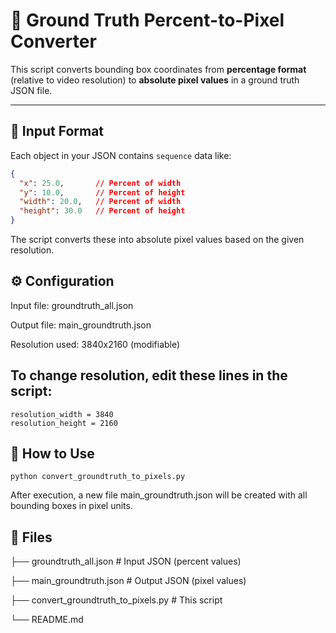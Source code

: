 # 📐 Ground Truth Percent-to-Pixel Converter

This script converts bounding box coordinates from **percentage format** (relative to video resolution) to **absolute pixel values** in a ground truth JSON file.

---

## 🧾 Input Format

Each object in your JSON contains `sequence` data like:

```json
{
  "x": 25.0,       // Percent of width
  "y": 10.0,       // Percent of height
  "width": 20.0,   // Percent of width
  "height": 30.0   // Percent of height
}
```
The script converts these into absolute pixel values based on the given resolution.

## ⚙️ Configuration
Input file: groundtruth_all.json

Output file: main_groundtruth.json

Resolution used: 3840x2160 (modifiable)

## To change resolution, edit these lines in the script:
```
resolution_width = 3840
resolution_height = 2160
```
## 🚀 How to Use
```
python convert_groundtruth_to_pixels.py
```
After execution, a new file main_groundtruth.json will be created with all bounding boxes in pixel units.

## 📂 Files

├── groundtruth_all.json         # Input JSON (percent values)

├── main_groundtruth.json        # Output JSON (pixel values)

├── convert_groundtruth_to_pixels.py  # This script

└── README.md

